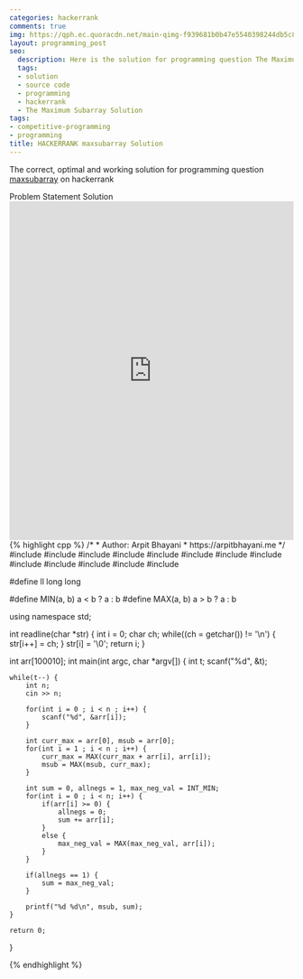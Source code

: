 ```yaml
---
categories: hackerrank
comments: true
img: https://qph.ec.quoracdn.net/main-qimg-f939681b0b47e5540398244db5c8966f?convert_to_webp=true
layout: programming_post
seo:
  description: Here is the solution for programming question The Maximum Subarray on hackerrank
  tags:
  - solution
  - source code
  - programming
  - hackerrank
  - The Maximum Subarray Solution
tags:
- competitive-programming
- programming
title: HACKERRANK maxsubarray Solution
---
```

The correct, optimal and working solution for programming question [maxsubarray](https://www.hackerrank.com/challenges/maxsubarray) on hackerrank

<div class="ui secondary pointing large menu">
  <a class="grey item" data-tab="problem-statement">
    Problem Statement
  </a>
  <a class="active item grey" data-tab="solution">
    Solution
  </a>
</div>
<div class="ui bottom attached tab" data-tab="problem-statement">
    <iframe src="https://www.hackerrank.com/challenges/maxsubarray" width="100%" height="600px" style="overflow: scroll; border: none;"></iframe>
</div>
<div class="ui bottom attached active tab" data-tab="solution">
{% highlight cpp %}
/*
 *  Author: Arpit Bhayani
 *  https://arpitbhayani.me
 */
#include <cmath>
#include <cstdio>
#include <cstdlib>
#include <climits>
#include <deque>
#include <iostream>
#include <list>
#include <limits>
#include <map>
#include <queue>
#include <set>
#include <stack>
#include <vector>

#define ll long long

#define MIN(a, b) a < b ? a : b
#define MAX(a, b) a > b ? a : b

using namespace std;

int readline(char *str) {
    int i = 0;
    char ch;
    while((ch = getchar()) != '\n') {
        str[i++] = ch;
    }
    str[i] = '\0';
    return i;
}

int arr[100010];
int main(int argc, char *argv[]) {
    int t;
    scanf("%d", &t);

    while(t--) {
        int n;
        cin >> n;

        for(int i = 0 ; i < n ; i++) {
            scanf("%d", &arr[i]);
        }

        int curr_max = arr[0], msub = arr[0];
        for(int i = 1 ; i < n ; i++) {
            curr_max = MAX(curr_max + arr[i], arr[i]);
            msub = MAX(msub, curr_max);
        }

        int sum = 0, allnegs = 1, max_neg_val = INT_MIN;
        for(int i = 0 ; i < n; i++) {
            if(arr[i] >= 0) {
                allnegs = 0;
                sum += arr[i];
            }
            else {
                max_neg_val = MAX(max_neg_val, arr[i]);
            }
        }

        if(allnegs == 1) {
            sum = max_neg_val;
        }

        printf("%d %d\n", msub, sum);
    }

    return 0;
}

{% endhighlight %}
</div>
